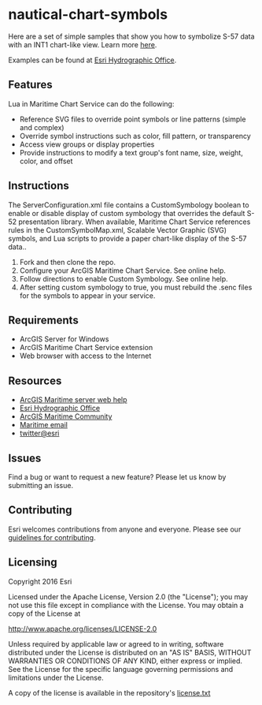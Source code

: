 # nautical-chart-symbols
Here are a set of simple samples that show you how to symbolize S-57 data with an INT1 chart-like view. Learn more [here](https://enterprise.arcgis.com/en/maritime/).

Examples can be found at [Esri Hydrographic Office](https://esriho.maps.arcgis.com/home/index.html).

## Features
Lua in Maritime Chart Service can do the following:
* Reference SVG files to override point symbols or line patterns (simple and complex)
* Override symbol instructions such as color, fill pattern, or transparency
* Access view groups or display properties
* Provide instructions to modify a text group's font name, size, weight, color, and offset

## Instructions
The ServerConfiguration.xml file contains a CustomSymbology boolean to enable or disable display of custom symbology that overrides the default S-52 presentation library. When available, Maritime Chart Service references rules in the CustomSymbolMap.xml, Scalable Vector Graphic (SVG) symbols, and Lua scripts to provide a paper chart-like display of the S-57 data..
1. Fork and then clone the repo.
2. Configure your ArcGIS Maritime Chart Service. See online help.
3. Follow directions to enable Custom Symbology. See online help.
4. After setting custom symbology to true, you must rebuild the .senc files for the symbols to appear in your service.

## Requirements

* ArcGIS Server for Windows
* ArcGIS Maritime Chart Service extension
* Web browser with access to the Internet

## Resources

* [ArcGIS Maritime server web help](https://enterprise.arcgis.com/en/maritime/)
* [Esri Hydrographic Office](https://esriho.maps.arcgis.com/home/index.html)
* [ArcGIS Maritime Community](https://community.esri.com/t5/arcgis-maritime/ct-p/arcgis-maritime)
* [Maritime email](maritime@esri.com)
* [twitter@esri](http://twitter.com/esri)

## Issues

Find a bug or want to request a new feature?  Please let us know by submitting an issue.

## Contributing

Esri welcomes contributions from anyone and everyone. Please see our [guidelines for contributing](https://github.com/esri/contributing).

## Licensing
Copyright 2016 Esri

Licensed under the Apache License, Version 2.0 (the "License");
you may not use this file except in compliance with the License.
You may obtain a copy of the License at

   http://www.apache.org/licenses/LICENSE-2.0

Unless required by applicable law or agreed to in writing, software
distributed under the License is distributed on an "AS IS" BASIS,
WITHOUT WARRANTIES OR CONDITIONS OF ANY KIND, either express or implied.
See the License for the specific language governing permissions and
limitations under the License.

A copy of the license is available in the repository's [license.txt](https://github.com/ArcGIS/nautical-chart-symbols/blob/main/license.txt)
